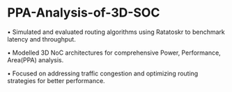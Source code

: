 # PPA-Analysis-of-3D-SOC

•	Simulated and evaluated routing algorithms using Ratatoskr to benchmark latency and throughput.

•	Modelled 3D NoC architectures for comprehensive Power, Performance, Area(PPA) analysis.

•	Focused on addressing traffic congestion and optimizing routing strategies for better performance.
